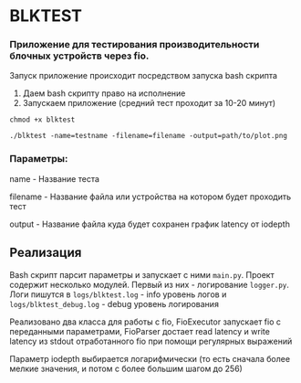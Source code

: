 # BLKTEST

### Приложение для тестирования производительности блочных устройств через fio.

Запуск приложение происходит посредством запуска bash скрипта

1) Даем bash скрипту право на исполнение
2) Запускаем приложение (средний тест проходит за 10-20 минут)

```console
chmod +x blktest
```

```console
./blktest -name=testname -filename=filename -output=path/to/plot.png
```

### Параметры:

name - Название теста

filename - Название файла или устройства на котором будет проходить тест

output - Название файла куда будет сохранен график latency от iodepth

## Реализация

Bash скрипт парсит параметры и запускает с ними `main.py`. Проект содержит несколько модулей. Первый из них -
логирование `logger.py`. Логи пишутся в `logs/blktest.log` - info уровень логов и `logs/blktest_debug.log` - debug
уровень логирования

Реализовано два класса для работы с fio, FioExecutor запускает fio с переданными параметрами, FioParser достает
read latency и write latency из stdout отработанного fio при помощи регулярных выражений

Параметр iodepth выбирается логарифмически (то есть сначала более мелкие значения, и потом с более большим шагом до 256)